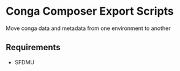 # Conga Composer Export Scripts

Move conga data and metadata from one environment to another

## Requirements

- SFDMU
